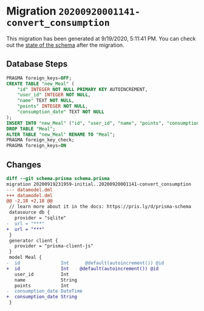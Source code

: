 # Migration `20200920001141-convert_consumption`

This migration has been generated at 9/19/2020, 5:11:41 PM.
You can check out the [state of the schema](./schema.prisma) after the migration.

## Database Steps

```sql
PRAGMA foreign_keys=OFF;
CREATE TABLE "new_Meal" (
    "id" INTEGER NOT NULL PRIMARY KEY AUTOINCREMENT,
    "user_id" INTEGER NOT NULL,
    "name" TEXT NOT NULL,
    "points" INTEGER NOT NULL,
    "consumption_date" TEXT NOT NULL
);
INSERT INTO "new_Meal" ("id", "user_id", "name", "points", "consumption_date") SELECT "id", "user_id", "name", "points", "consumption_date" FROM "Meal";
DROP TABLE "Meal";
ALTER TABLE "new_Meal" RENAME TO "Meal";
PRAGMA foreign_key_check;
PRAGMA foreign_keys=ON
```

## Changes

```diff
diff --git schema.prisma schema.prisma
migration 20200919231959-initial..20200920001141-convert_consumption
--- datamodel.dml
+++ datamodel.dml
@@ -2,18 +2,18 @@
 // learn more about it in the docs: https://pris.ly/d/prisma-schema
 datasource db {
   provider = "sqlite"
-  url = "***"
+  url = "***"
 }
 generator client {
   provider = "prisma-client-js"
 }
 model Meal {
-  id               Int      @default(autoincrement()) @id
+  id               Int    @default(autoincrement()) @id
   user_id          Int
   name             String
   points           Int
-  consumption_date DateTime
+  consumption_date String
 }
```


